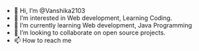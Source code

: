 - 👋 Hi, I’m @Vanshika2103
- 👀 I’m interested in Web development, Learning Coding.
- 🌱 I’m currently learning Web development, Java Programming
- 💞️ I’m looking to collaborate on open source projects.
- 📫 How to reach me 

<!---
Vanshika2103/Vanshika2103 is a ✨ special ✨ repository because its `README.md` (this file) appears on your GitHub profile.
You can click the Preview link to take a look at your changes.
--->
